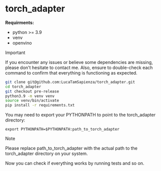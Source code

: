 # torch_adapter

**Requirments:**
- python >= 3.9
- venv
- openvino

> [!IMPORTANT]
> If you encounter any issues or believe some dependencies are missing, please don't hesitate to contact me. Also, ensure to double-check each command to confirm that everything is functioning as expected.
```sh
git clone git@github.com:LucaTamSapienza/torch_adapter.git
cd torch_adapter
git checkout pre-release
python3.9 -m venv venv
source venv/bin/activate
pip install -r requirements.txt
```

You may need to export your PYTHONPATH to point to the torch_adapter directory:


```
export PYTHONPATH=$PYTHONPATH:path_to_torch_adapter
```

> [!NOTE]
> Please replace path_to_torch_adapter with the actual path to the torch_adapter directory on your system.

Now you can check if everything works by running tests and so on.


